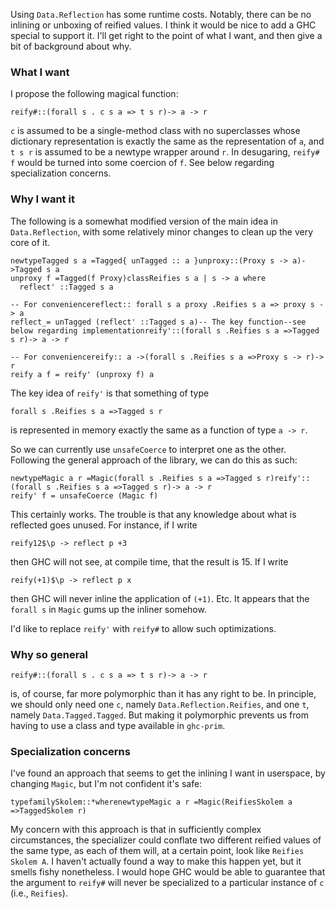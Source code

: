 
Using `Data.Reflection` has some runtime costs. Notably, there can be no inlining or unboxing of reified values. I think it would be nice to add a GHC special to support it. I'll get right to the point of what I want, and then give a bit of background about why.

### What I want


I propose the following magical function:

```
reify#::(forall s . c s a => t s r)-> a -> r
```

`c` is assumed to be a single-method class with no superclasses whose dictionary representation is exactly the same as the representation of `a`, and `t s r` is assumed to be a newtype wrapper around `r`. In desugaring, `reify# f` would be turned into some coercion of `f`. See below regarding specialization concerns.

### Why I want it


The following is a somewhat modified version of the main idea in `Data.Reflection`, with some relatively minor changes to clean up the very core of it.

```
newtypeTagged s a =Tagged{ unTagged :: a }unproxy::(Proxy s -> a)->Tagged s a
unproxy f =Tagged(f Proxy)classReifies s a | s -> a where
  reflect' ::Tagged s a

-- For conveniencereflect:: forall s a proxy .Reifies s a => proxy s -> a
reflect_= unTagged (reflect' ::Tagged s a)-- The key function--see below regarding implementationreify'::(forall s .Reifies s a =>Tagged s r)-> a -> r

-- For conveniencereify:: a ->(forall s .Reifies s a =>Proxy s -> r)-> r
reify a f = reify' (unproxy f) a
```


The key idea of `reify'` is that something of type

```
forall s .Reifies s a =>Tagged s r
```


is represented in memory exactly the same as a function of type `a -> r`.


So we can currently use `unsafeCoerce` to interpret one as the other. Following the general approach of the library, we can do this as such:

```
newtypeMagic a r =Magic(forall s .Reifies s a =>Tagged s r)reify'::(forall s .Reifies s a =>Tagged s r)-> a -> r
reify' f = unsafeCoerce (Magic f)
```


This certainly works. The trouble is that any knowledge about what is reflected goes unused. For instance, if I write

```
reify12$\p -> reflect p +3
```


then GHC will not see, at compile time, that the result is 15. If I write

```
reify(+1)$\p -> reflect p x
```


then GHC will never inline the application of `(+1)`. Etc. It appears that the `forall s` in `Magic` gums up the inliner somehow.


I'd like to replace `reify'` with `reify#` to allow such optimizations.

### Why so general

```
reify#::(forall s . c s a => t s r)-> a -> r
```


is, of course, far more polymorphic than it has any right to be. In principle, we should only need one `c`, namely `Data.Reflection.Reifies`, and one `t`, namely `Data.Tagged.Tagged`. But making it polymorphic prevents us from having to use a class and type available in `ghc-prim`.

### Specialization concerns


I've found an approach that seems to get the inlining I want in userspace, by changing `Magic`, but I'm not confident it's safe:

```
typefamilySkolem::*wherenewtypeMagic a r =Magic(ReifiesSkolem a =>TaggedSkolem r)
```


My concern with this approach is that in sufficiently complex circumstances, the specializer could conflate two different reified values of the same type, as each of them will, at a certain point, look like `Reifies Skolem A`. I haven't actually found a way to make this happen yet, but it smells fishy nonetheless. I would hope GHC would be able to guarantee that the argument to `reify#` will never be specialized to a particular instance of `c` (i.e., `Reifies`).
